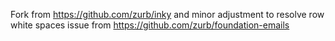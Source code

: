 Fork from https://github.com/zurb/inky and minor adjustment to resolve row white spaces issue from https://github.com/zurb/foundation-emails
